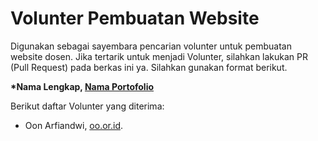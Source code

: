 # Volunter Pembuatan Website
Digunakan sebagai sayembara pencarian volunter untuk pembuatan website dosen. Jika tertarik untuk menjadi Volunter, silahkan lakukan PR (Pull Request) pada berkas ini ya. Silahkan gunakan format berikut.

**\*Nama Lengkap, [Nama Portofolio](AlamatPortofolio)**

Berikut daftar Volunter yang diterima:

- Oon Arfiandwi, [oo.or.id](https://oo,or,id).
